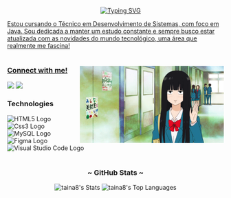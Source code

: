 <!-- TITLE -->
<div id="user-content-toc">
  <ul align="center">
     <a href="https://git.io/typing-svg">
      <img src="https://readme-typing-svg.demolab.com?font=Fira+Code&weight=500&size=22&pause=1000&color=9ab193&left=true&Left=true&random=false&width=524&lines=‧₊˚𖹭+Olá,+eu+sou+a+Tainá+.ᐟ ౨ৎ˚₊‧" alt="Typing SVG">
  </ul>
</div>

<!-- PRESENTATION -->
<p align="left">Estou cursando o Técnico em Desenvolvimento de Sistemas, com foco em Java. Sou dedicada a manter um estudo constante e sempre busco estar atualizada com as novidades do mundo tecnológico, uma área que realmente me fascina!</p>

#

<img align="right" alt="Sawako GIF" height="180px" src="sawako.gif">

<!-- LINKS -->
<h3 align="left">Connect with me!</h3>

<div>
  <p "ㅤ"></p>
  <a href="mailto:tainaestefanim@gmail.com" target="_blank"><img width="8.8%" src="https://img.shields.io/badge/Gmail-D14836?style=for-the-badge&logo=gmail&logoColor=white&color=9ab193" target="_blank"></a>
  <a href="https://www.linkedin.com/in/tainá-estefani-martins/" target="_blank"><img width="11.2%" src="https://img.shields.io/badge/LinkedIn-0077B5?style=for-the-badge&logo=linkedin&logoColor=white&color=9ab193" target="_blank"></a>
</div>

<!-- LANGUAGES -->
<h3 align="left">Technologies</h3>

<div align="left">
  <img src="https://cdn.jsdelivr.net/gh/devicons/devicon/icons/html5/html5-original.svg" height="25" alt="HTML5 Logo"/>
  <img width="8"/>
  <img src="https://cdn.jsdelivr.net/gh/devicons/devicon/icons/css3/css3-original.svg" height="25" alt="Css3 Logo"/>
  <img width="8"/>
  <img src="https://cdn.jsdelivr.net/gh/devicons/devicon/icons/mysql/mysql-original.svg" height="25" alt="MySQL Logo"/>
  <img width="8"/>
  <img src="https://cdn.jsdelivr.net/gh/devicons/devicon/icons/figma/figma-original.svg" height="25" alt="Figma Logo"/>
  <img width="8"/>
  <img src="https://cdn.jsdelivr.net/gh/devicons/devicon/icons/vscode/vscode-original.svg" height="25" alt="Visual Studio Code Logo"/>
  <img width="8"/>
</div>

#

<!-- GITHUB STATS -->
<h3 align="center">~ GitHub Stats ~</h3>

<div style="text-align: center;" align="center">
  
![taina8's Stats](https://github-readme-stats.vercel.app/api?username=tainaestefani&theme=cobalt&show_icons=true&hide_title=true&hide_border=false&border_radius=3&border_color=9ab193&bg_color=1c1c1c&title_color=9ab193&text_color=9ab193&line_height=25&hide=issues&count_private=true)
![taina8's Top Languages](https://github-readme-stats.vercel.app/api/top-langs/?username=tainaestefani&theme=cobalt&show_icons=true&hide_border=false&&bg_color=1c1c1c&title_color=9ab193&text_color=9ab193&line_height=25&hide=issues&layout=compact)

</div>
